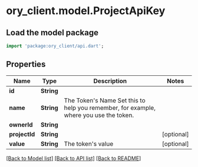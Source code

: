 # ory_client.model.ProjectApiKey

## Load the model package
```dart
import 'package:ory_client/api.dart';
```

## Properties
Name | Type | Description | Notes
------------ | ------------- | ------------- | -------------
**id** | **String** |  | 
**name** | **String** | The Token's Name  Set this to help you remember, for example, where you use the token. | 
**ownerId** | **String** |  | 
**projectId** | **String** |  | [optional] 
**value** | **String** | The token's value | [optional] 

[[Back to Model list]](../README.md#documentation-for-models) [[Back to API list]](../README.md#documentation-for-api-endpoints) [[Back to README]](../README.md)



